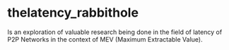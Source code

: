 # thelatency_rabbithole

Is an exploration of valuable research being done in the field of latency of P2P Networks in the context of MEV (Maximum Extractable Value).
